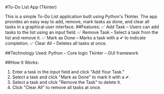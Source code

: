  #To-Do List App (Tkinter)


This is a simple To-Do List application built using Python's Tkinter. The app provides an easy way to add, remove, mark tasks as done, and clear all tasks in a graphical user interface.
##Features:
✅ Add Task – Users can add tasks to the list using an input field.
✅ Remove Task – Select a task from the list and remove it.
✅ Mark as Done – Marks a task with a ✔ to indicate completion.
✅ Clear All – Deletes all tasks at once.

##Technology Used:
Python – Core logic
Tkinter – GUI framework

##How It Works:
1. Enter a task in the input field and click "Add Your Task."
2. Select a task and click "Mark as Done" to mark it with a ✔.
3. Select a task and click "Remove the Task" to delete it.
4. Click "Clear All" to remove all tasks at once.
